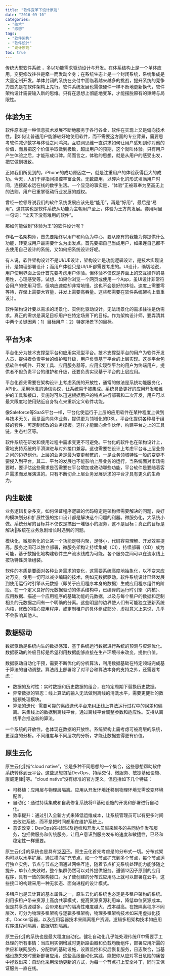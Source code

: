 ```yaml
---
title: "软件变革下设计原则"
date: "2016-09-10"
categories:
 - "技术"
 - "感想"
tags:
 - "软件架构"
 - "软件设计"
 - “设计原则”
toc: true
---
```


传统大型软件系统 ，多以功能需求驱动设计与开发。在体系结构上是一个单体应用，变更修改往往是牵一而发动全身；在系统生态上是一个封闭系统，系统集成是大量定制开发。单体封闭的系统在交付中面临着越来越多的挑战，提升系统的竞争力首先是在软件架构上先行。软件系统发展也需像硬件一样不断地更新换代，软件架构设计需要输入新的思维。只有在思想上彻底地变革，才能摆脱原有的束缚与局限性。

## 体验为王

软件原本是一种信息技术发展不断地服务于各行各业，软件在实现上又是偏向技术性。如何让普通用户能够较好地使用软件，而不需要这方面的专业背景，需要思考软件减少数字与体验之间鸿沟。互联网思维一直讲求如何让用户感知到你对他的价值，而且把这个价值争取做到极致，超出用户的预期，这个就叫体验。只有用户产生体验之后，才能形成口碑。简而言之，体验的思想，就是从用户的感受出发，把它做到极致。
<!--more-->

正如我们所见到的，iPhone的成功原因之一，就是注重用户的体验获得巨大的成功。今天，人们于弹指间操控丰富业务。无数应用，以碎片化的形式填满用户时间，连接起永远在线的数字生活。一个显见的事实是，“体验”正被尊奉为至高无上的法则，用户已重掌驱动行业发展的威权。

曾经一位领导说我们的软件系统发展应该先是“能用”，再是“好用”，最后是“易用”。这其实也是软件系统从功能为主朝用户至上，体验为王方向发展。套用阿里一句词：“让天下没有难用的软件”。

那如何能做到“体验为王”的软件设计呢？

作名一名架构师，首先要始终以用户和角色为中心，要从原有的我能为你提供什么功能，转变成用户最需要什么为出发点。首先要把自己当成用户，如果连自己都不去使用自己设计的系统，又如何把系统设计好呢。

有人说，软件架构设计不是UI/UE设计，架构设计是功能逻辑设计，是技术实现设计，是物理部署设计；而用户体验只是UI/UE都需要考虑的。UI设计，确切地说，用户使用界面上设计首先要考虑用户体验。但体验不仅仅是界面上的交互操作的易用性，心理感受等。试想，如果你浏览一个网页或使用一个App，虽UI设计非常符合用户的使用习惯，但响应速度却非常地慢。这也不会是好的体验。速度上需要零等待，存储上需要大容量，并发上需要高吞量。这些都需要在软件系统架构上着重设计。

软件架构设计要以需求的场景化、实例化驱动设计。无法场景化的需求往往是伪需求。真正的需求是满足目标用户在特定场景下的目标。作为架构设计师，要弄清其中两个关键因素：1）目标用户；2）特定场景下的目标。

## 平台为本

平台化分为技术支撑型平台和应用实现型平台。技术支撑型平台的用户为软件开发人员，提供者负责平台的维护和升级，用户负责基于平台的上层实现。这类平台包括软件中间件、开发工具、应用服务器等。应用实现型平台的用户为终端用户，提供者不但负责平台的维护和升级，还要负责实现基于平台的上层应用。

平台化首先需要在架构设计上考虑系统的开放性，通常的做法是系统功能服务化，API化。采用标准的通信协议，让系统易于被集成。系统具备更好的应用开发和维护的工具和接口，实施时可以迅速根据用户的特点进行部署和二次开发，用户可以最大限度地使用贴近自身特点来重新定义软件功能。

像Saleforce等SaaS平台一样，平台化使运行于上层的应用软件在某种程度上做到与技术无关，而是面向具体业务，提供更为领域化的DSL。平台化提供各种易于组装的套件，可定制修改的业务模板。这样才能面向合作伙伴，构建平台之上的工具链，生态社区等。

 软件系统在研发和使用过程中需求变更不可避免。平台化的软件也在架构设计上，需地支持系统的平滑演进与对外接口兼容。这也需要在设计上考虑平台与上层业务之间的边界划分。上层的业务是最为变更频繁的，一是业务领域特性一般的变更不要侵入到平台。其二、平台的发展也不能影响上层业务的运行。当系统面对市场需要时，要评估这些需求是否需要在平台增加或改动哪些功能，平台软件是要随着客户需求而发展演进的。只有不断切合上层业务发展诉求的平台才具有更久的生命力。

## 内生敏捷

业务逻辑复杂多变，如何保证程序逻辑的代码稳定是架构师需要解决的问题，良好的模块划分和扩展性强的接口设计都是解决这个问题的利器。微服务化，大系统小做。系统分解的目标并不仅仅是搞出一堆很小的服务，这不是目标；真正的目标是解决系统在业务急剧增长时遇到的问题。

模块化，微服务化的让某一个功能足够内聚，足够小，代码容易理解、开发效率提高。服务之间可以独立部署，微服务架构让持续集成（CI），持续部署（CD）成为可能，基于数据化地构建软件生产流水线成为可能。各个服务之间可以在流水线上按功特性灵活组装。

软件的本质是要面对各种业务需求的变化，这需要系统高度地抽象化，以不变来应对万变。使用一切可以减少编码的技术，例如元数据驱动。软件系统设计已经发展到使用运行时引擎从元数据（即关于应用程序本身的数据）生成应用程序组件的阶段。在一个定义良好的元数据驱动的体系结构中，已编译的运行时引擎（内核）、应用数据、描述一个应用程序的基础功能的元数据，以及与每个租户的数据和定制相关的元数据之间有一个明确的分离。这些明显的边界使人们有可能独立更新系统内核，修改的核心应用程序，或定制租户的具体组成部分，虚拟意义上来说，几乎不会影响其他人。

## 数据驱动

数据驱动是系统内生的数据感知，基于系统运行数据进行系统的预测与资源优化。数据驱动的终极目标是希望利用数据能够直接在生产环境带来改变，提供价值。

数据驱动自动化干预，需要不断优化的分析算法，利用数据基础在特定领域完成基于算法的自动调整。算法线上部署除了对平台和算法本身的支持之外，还需要考虑：
 
 - 数据的及时性：实时数据和历史数据的组合，在特定周期下替换历史数据。
 - 异常数据的容忍：线上算法的输入无法做到离线的清洗水平，需要更健壮的数据预处理模块。
 - 算法的迭代– 需要可靠的离线迭代平台来纠正线上算法运行过程中的误差和偏离。采集线上的数据到离线平台，通过离线平台调整参数和适应性。支持从离线平台推送新的算法。

一个系统的开放性，也体现在数据的开放性。系统架构上需考虑可被高层的系统，更深度的分析。不同维度与不同层次的分析，才能让数据变得更有价值。

## 原生云化

原生云化指“cloud native”，它是多种不同思想的一个集合，这些思想帮助软件系统转移到云平台。这些思想包括DevOps、持续交付、微服务、敏捷基础设施、康威定律等。“cloud native”没有标准的官方定义，但包括如下几个特征：
 
 - 可移植：应用层与物理层隔离。应用从开发环境迁移到物理环境无需改变环境配置。
 - 自动化：通过持续集成和自我修复系统将IT基础设施的开发和部署进行自动化。
 - 效率提升：通过引入全新方式来降低运维成本，让系统管理员可以有更多时间去改进系统，而不是把时间都用在维护系统上。
 - 意识改变：DevOps的兴起以及运维和开发人员越来越多的共同协作发布服务，包括微服务和传统服务，让用户意识到服务发布的速度和敏捷性，已经和稳定性一样重要。

原生云化的系统也是具有[12因子](https://12factor.net/)。原生云化首先考虑是的分布式一切。分布式架构可以以水平扩展，通过横向扩充节点，如一个节点扩充到多个节点，每个节点运行独立实例，节点与节点之间通过网络互连，随着节点扩充系统处理能力能够随之提升，单节点失效时，整个集群仍然可以对外提供服务。遵循12因子原则的应用程序，具有一致的架构接口。为了使创建的分布式应用马上就可以部署在云中，这些接口的构建采用一种无状态、面向进程的设计模式。

多租户也是云计算的基本属性之一，原生云化的系统也必定是多租户架构的系统。利用多租户带来资源上高度共享模式，提高资源资源利用率，降低单位资源成本。但是共享资源越多，会带来租户的隔离性难度越大，成本越高。在按隔离程序不同层次，可分为物理多租架构与逻辑多租架构，物理多租架构技术如采用虚拟化技术，Docker容器，以及应用容器技术来隔离租户资源。逻辑多租架构技术如应用程序进程间隔离，数据切割隔离。

原生云化的系统也是最大程度自动化。健壮自动化几乎能处理传统IT中需要手工处理的所有事情：当应用实例增减时更新路由器和负载均衡组件，部署应用所需的供应和联网服务，分配新的基础设施，设置监控和灾后恢复服务，日志聚合，当基础设施失效时重新部署应用。这些高级自动化实践，能把你从应对零日危险的痛苦中拯救出来：自动化采用滚动更新的方式，为每一个节点打上安全补丁，同时又保证服务一直在线。
